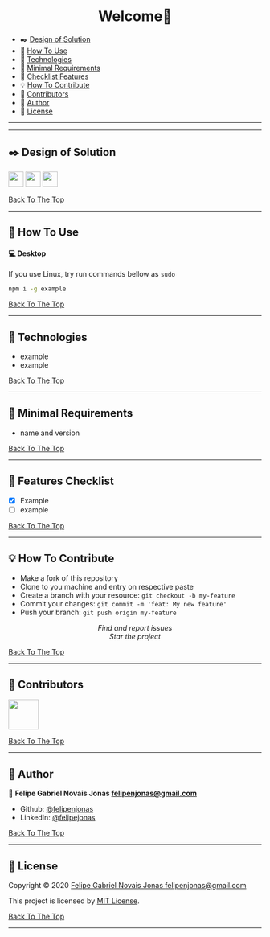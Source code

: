 <h1 id="title" align="center">Welcome👋</h1>

- ✒️ [Design of Solution](#design)
- 🤔 [How To Use](#how-to-use)
- 🚀 [Technologies](#technologies)
- 💾 [Minimal Requirements](#minimal-requirements)
- 📀 [Checklist Features](#features)
- 💡 [How To Contribute](#how-to-contribute)
- 🤗 [Contributors](#contributors)
- 👦 [Author](#author)
- 🔏 [License](#license)

---

---

<h2 id="design"> ✒️ Design of Solution</h2>

<img width="30" src="https://avatars2.githubusercontent.com/u/48365582?s=460&u=4699412acb6474b6a3192764e094c4937307701a&v=4"/>
<img width="30" src="https://avatars2.githubusercontent.com/u/48365582?s=460&u=4699412acb6474b6a3192764e094c4937307701a&v=4"/>
<img width="30" src="https://avatars2.githubusercontent.com/u/48365582?s=460&u=4699412acb6474b6a3192764e094c4937307701a&v=4"/>


[Back To The Top](#title)

---

<h2 id="how-to-use">🤔 How To Use</h2>

#### 💻 Desktop

If you use Linux, try run commands bellow as `sudo`

```sh
npm i -g example
```


[Back To The Top](#title)

---

<h2 id="technologies">🚀 Technologies</h2>

- example
- example

[Back To The Top](#title)

---

<h2 id="minimal-requirements">💾 Minimal Requirements</h2>

- name and version

[Back To The Top](#title)

---

<h2 id="features">📀 Features Checklist</h2>

- [x] Example
- [ ] example

[Back To The Top](#title)

---

<h2 id="how-to-contribute">💡 How To Contribute</h2>

- Make a fork of this repository
- Clone to you machine and entry on respective paste
- Create a branch with your resource: `git checkout -b my-feature`
- Commit your changes: `git commit -m 'feat: My new feature'`
- Push your branch: `git push origin my-feature`

<p align="center">
<i> Find and report issues</i><br />
<i> Star the project</i><br />
</p>

[Back To The Top](#title)

---

<h2 id="contributors">🤗 Contributors</h2>

<p>

<a href="https://github.com/felipenjonas"><img width="60" src="https://avatars2.githubusercontent.com/u/48365582?s=460&u=4699412acb6474b6a3192764e094c4937307701a&v=4"/>

</p>

[Back To The Top](#title)

---

<h2 id="author">👦 Author</h2>

👦 **Felipe Gabriel Novais Jonas <felipenjonas@gmail.com>**


- Github: [@felipenjonas](https://github.com/felipenjonas)
- LinkedIn: [@felipejonas](https://linkedin.com/in/felipejonas)

[Back To The Top](#title)

---

<h2 id="license">🔏 License</h2>

Copyright © 2020 [Felipe Gabriel Novais Jonas <felipenjonas@gmail.com>](https://github.com/felipenjonas)

This project is licensed by [MIT License](https://api.github.com/licenses/mit).

[Back To The Top](#title)

---
